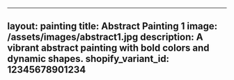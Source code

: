 <!-- _paintings/abstract1.md -->
---
layout: painting
title: Abstract Painting 1
image: /assets/images/abstract1.jpg
description: A vibrant abstract painting with bold colors and dynamic shapes.
shopify_variant_id: 12345678901234
---
